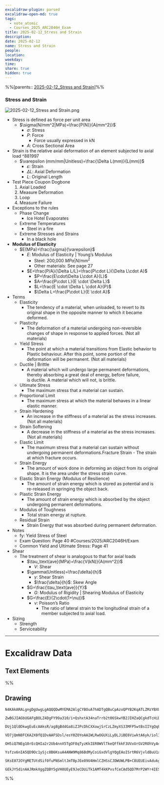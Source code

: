 ```yaml
---
excalidraw-plugin: parsed
excalidraw-open-md: true
tags:
  - note_atomic
  - Courses_2025_ARC2046H_Exam
title: 2025-02-12_Stress and Strain
description: 
date: 2025-02-12
name: Stress and Strain
people: 
location: 
weekday: 
time: 
share: true
hidden: true
---
```

%%[parents:: [2025-02-12_Stress and Strain](index.md)]%%
### Stress and Strain

![2025-02-12_Stress and Strain.png](Periodic%20Notes/Atomic/2025/2025-02-12_Stress%20and%20Strain/2025-02-12_Stress%20and%20Strain.png)

- Stress is defined as force per unit area
	- $\sigma(N/mm^2|MPa)=\frac{P(N)}{A(mm^2)}$
		- $\sigma$: Stress
		- $P$: Force
			- Force usually expressed in kN
		- $A$: Cross Sectional Area
- Strain is the relative axial deformation of an element subjected to axial load ^881997
	- $\varepsilon (mm/mm|Unitless)=\frac{\Delta L(mm)}{L(mm)}$
		- $\varepsilon$: Strain
		- $\Delta L$: Axial Deformation
		- $L$: Original Length
- Test Piece Coupon Dogbone
	1. Axial Loaded
	2. Measure Deformation
	3. Loop
	4. Measure Failure
- Exceptions to the rules
	- Phase Change
		- Ice Hotel Evaporates
	- Extreme Temperatures
		- Steel in a fire
	- Extreme Stresses and Strains
		- In a black hole
- **Modulus of Elasticity**
	- $E(MPa)=\frac{\sigma}{\varepsilon}$
		- $E$: Modulus of Elasticity | Young’s Modulus
			- Steel: 200,000 $MPa|N/mm^2$
			- Other materials: See page 27
		- $E=\frac{P/A}{\Delta L/L}=\frac{P\cdot L}{\Delta L\cdot A}$
			- $P=\frac{E\cdot\Delta L\cdot A}{L}$
			- $A=\frac{P\cdot L}{E \cdot \Delta L}$
			- $L=\frac{E \cdot \Delta L \cdot A}{P}$
			- $\Delta L=\frac{P\cdot L}{E \cdot A}$
- Terms
	- Elasticity
		- The tendency of a material, when unloaded, to revert to its original shape in the opposite manner to which it became deformed.
	- Plasticity
		- The deformation of a material undergoing non-reversible changes of shape in response to applied forces. (Not all materials)
	- Yield Stress
		- The point at which a material transitions from Elastic behavior to Plastic behaviour. After this point, some portion of the deformation will be permanent. (Not all materials)
	- Ductile | Brittle
		- A material which will undergo large permanent deformations, thereby absorbing a great deal of energy, before failure, is ductile. A material which will not, is brittle.
	- Ultimate Stress
		- The maximum stress that a material can sustain.
	- Proportional Limit
		- The maximum stress at which the material behaves in a linear elastic manner.
	- Strain Hardening
		- An increase in the stiffness of a material as the stress increases. (Not all materials)
	- Strain Softening
		- A decrease in the stiffness of a material as the stress increases. (Not all materials)
	- Elastic Limit
		- The maximum stress that a material can sustain without undergoing permanent deformations.Fracture Strain - The strain at which fracture occurs.
	- Strain Energy
		- The amount of work done in deforming an object from its original shape. It is the area under the stress strain curve.
	- Elastic Strain Energy (Modulus of Resilience)
		- The amount of strain energy which is stored as potential and is re-released in springing the object back.
	- Plastic Strain Energy
		- The amount of strain energy which is absorbed by the object undergoing permanent deformations.
	- Modulus of Toughness
		- Total strain energy at rupture.
	- Residual Strain
		- Strain Energy that was absorbed during permanent deformation.
- Notes
	- fy: Yield Stress of Steel
	- Exam Question: Page 40  #Courses/2025/ARC2046H/Exam
	- Common Yield and Ultimate Stress: Page 41
- Shear
	- The treatment of shear is analogous to that for axial loads
		- $\tau_\text{ave}(MPa)=\frac{V(kN)}{A(mm^2)}$
			- $V$: Shear
		- $\gamma(Unitless)=\frac{\delta}{h}$
			- $\gamma$: Shear Strain
			- $\frac{\delta}{h}$: Skew Angle
		- $G=\frac{\tau_\text{ave}}{Y}$
			- $G$: Modulus of Rigidity | Shearing Modulus of Elasticity
		- $G=\frac{E}{2\cdot(1+\nu)}$
			- $\nu$: Poisson’s Ratio
				- The ratio of lateral strain to the longitudinal strain of a member subjected to axial load.
- Sizing
	- Strength
	- Serviceability

---

# Excalidraw Data

## Text Elements
%%
## Drawing
```compressed-json
N4KAkARALgngDgUwgLgAQQQDwMYEMA2AlgCYBOuA7hADTgQBuCpAzoQPYB2KqATLZMzYBXUtiRoIACyhQ4zZAHoFAc0JRJQgEYA6bGwC2CgF7N6hbEcK4OCtptbErHALRY8RMpWdx8Q1TdIEfARcZgRmBShcZQUebQA2bQAOGjoghH0EDihmbgBtcDBQMBKIEm4IAHlneIBFSoBHAGsGgGEAVQaAKwARdopNAGZamDYYVJLIWEQK3FJSNip+Usxu

ZwBGJIAGbUGAFgBOLZ4DgFY99a310/i+QshxtA34naTrrb2t06SkwYB2JIHZaQCgkdTcHiDQYJA57H6nHinQZHW6nYFSBCEZTSbgHRJ/eJ7HhJHik+I3RHo6zKYLcLbo5hQBZNBCtNj4NikCoAYnWCD5fImpU0uGwTWUCyEHGIbI5XIkTOszDgcyyUCFkAAZoR8PgAMqwWkSQQeDUQRnMhAAdTBkghDKZbBZBpgRvQJvK6Ml2I44VyaHp9wgbBV2

DUj1Ql0DkwgEuEcAAksR/ag8gBddGa8iZJPcDhCXXowjSrCzLZmyXS33MFP5wtBsIIYgQqF7eLrSHrdGMFjsLhoE7dpisTgAOU4Ym4f2Rg1Jg3WQKDhGYPXSUCb3CZQgQ6M0wmlAFFgplsrWC/h0UI4MRcOvm2h1tO24N4Qdrnt0UQOE08+fP2wxQ3NBNQIMJ0TgNhixyfJ7jAApJhKaMEK2WCM1g+CEMhaF4lheFEWRLZUWBEo8W0AkiRJMkKVO

VD7jQmN8FCKA2X0fQ1DvAAFSDsl/esY0ZOYoAAIWLRwOGUXiLyDLJiBE6ViwktA6yk/iolIKAAEF5kWSQQnvVBlPRGStIWChdNwfSIDmUyzSCPcKCA1AQPwMJCgAX2WYpSnKCQDySABpehSEGABxAAtJIABUwogzUtmwABNVp6AS/yzWmcR0ECbAonE2l0VWJ4eC+bQjlhc59lOP4tnnO4YwjZxZwOGF2z+NseGuEkavRUFiHBNBBiubQeD2ac/n

OH5iQ7NEg10rEcQHIa2r2Ub4nnX5TgOF8qTyzKkIER0WVlTkeQFfkkF3UVxUrGV2ROhVyA4ZVVR4zMdX1Q1MvNdlPQbQ7rVte0/stF03W+00vWEH0/TpdEQ1FcNuCjdE4yvJMU3TTNswQXMlL/JcS0K9BcHWCt92Iaszz40pG309ZrjxS5ARmmMexHfteCSIdezHCdMuKl5TmOGquyXFc10crcdyDPcpWII8MjVKmVNKK8bzvJGnzWn4kj2QY1s/

Ysfzx6nIA5QD9Oc1ySjc8B6KsuA4ANW9Mq86BdMyCoiGxdVlgYQgEAoISrtR6VjvldBuU1aOY6FCBsBEQJsgTdd9ANS1w9O87BT9hP5jVFOMmDsVQ9uuUKkVJ6VST33CnjxOC9TgAxd7Qa+j1m1zhvk9T9OnQBvq7QHLv857jI++dT6Kg7uO85rwv9AAJShyRKdhuu58bjJKlDRGHy2JD69HqAF6bzgoCb3A2PwCMuY37uT+b8+9UIIx+cPzex/0

SKsE072OYgMETUtdSif0fuPNSmltJmT0pJEe89U4HmlCZHSsCJDWUWLPB+C8UEUEivAdukg5hwDjswbACxdQAA1uCEiSNoQi1V1jxBeNcIidcyEUPwAlGhj5kja0GjcQkhE6qQCMGwAw3AvKQHoAQbcSN3LwK3kvcma9jRENICQv2EoSAvzfhCQ+2jiAGgQCQtALNICGIALJsGIAgJBuBNDBEtqBaWpRDGZzQFIiAQl2SWVIMoEUAAKDqfxqC8Ef

GEkJYSdinAAJRmkXggZQBY5gVH8UEyE9JeCDUiTk1AMT4kKPvsfCeCAd5QD7MrP2WYr4IESSWUgClJHSQ4A4pxm5SDbnRNgIgpjUBS3RK0z2aABlBmEFAL8mUpZFNKHYLoCAcrMD1K0uA1jbH2McY5K2rjICigqYwSK4j8DNJjBlae6Qcp9jNAnRkBh8EzBNirM2AEWTOJcjss2TENKXIOUcyS7lwAeToNqYIKZgC2zckAA=
```
%%